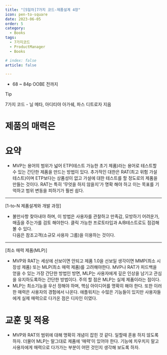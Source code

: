 ```yaml
---
title: "[5일차]7가지 코드-제품설계 4장"
icon: pen-to-square
date: 2023-06-05
order: 5
category:
  - Books
tags:
  - 7가지코드
  - ProductManager
  - Books

# index: false
article: false

---
```

- 68 ~ 84p OOBE 전까지

<!-- more -->

>[!tip]
>7가지 코드 - 닐 메타, 아디티야 아가쉐, 파스 디트로자 지음

# 제품의 매력은

# 요약

- MVP는 용어의 범위가 넓어 ETP(테스트 가능한 초기 제품)라는 용어로 테스트할 수 있는 간단한 제품을 만드는 방법이 있다.
추가적인 대한은 RAT(최고 위험 가설 테스트)이며 ETP보다는 상품성이 없고 가설에 대한 테스트를 할 정도로의 제품을 만들는 것이다. RAT는 특히 ‘무엇을 하지 않을지’가 명확 해야 하고 이는 목표를 기억하고 범위 변동을 피하기가 훨씬 쉽다.

---

[1-to-N 제품설계와 개발 과정]

- 불만사항 찾아내야 하며, 이 방법은 사용자를 관찰하고 만족감, 모방하기 어려운가, 매출을 주는가를 검토 해야한다. 
클릭 가능한 프로토타입과 A/B테스트로도 점검해 볼 수 있다.  
다음은 참조고객(소규모 사용자 그룹)을 이용하는 것이다.

---

[최소 매력 제품(MLP)]

- MVP와 RAT는 세상에 선보이면 안되고 제품 1.0을 선보일 생각이면 MMP(최소 시장성 제품) 또는 MLP(최소 매력 제품)를 고려해야한다. MVP나 RAT가 피드백을 얻을 수 있는 가장 간단한 방법인 방면, MLP는 사용자에게 깊은 인상을 남기고 관심을 유지하도록하는 간단한 방법이다. 주의 할 점은 MLP는 실제 제품이라는 점이다.
- MLP는 최소기능을 우선 정해야 하며, 핵심 아이디어를 명확히 해야 한다. 또한 이러한 매력은 사용자의 경험에서 나온다. 애플워치는 수많은 기능들이 있지만 사용자들에게 실제 매력으로 다가온 점은 디자인 이였다.

# 교훈 및 적용

- MVP와 RAT의 범위에 대해 명확히 개념이 잡힌 것 같다. 일할때 혼용 하지 않도록 하자. 더물어 MLP는 말그대로 제품에 ‘매력’이 있어야 한다. 기능에 치우치지 말고 사용자에게 매력으로 다가가는 부분이 어떤 것인지 생각해 보도록 하자.